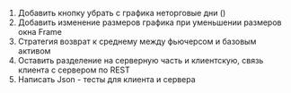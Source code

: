 1. Добавить кнопку убрать с графика неторговые дни ()
2. Добавить изменение размеров графика при уменьшении размеров окна Frame
3. Стратегия возврат к среднему между фьючерсом и базовым активом 
4. Оставить разделение на серверную часть и клиентскую, связь клиента с сервером по REST
5. Написать Json - тесты для клиента и сервера
